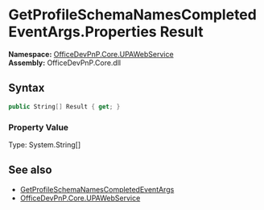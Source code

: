 # GetProfileSchemaNamesCompletedEventArgs.Properties Result
  

**Namespace:** [OfficeDevPnP.Core.UPAWebService](OfficeDevPnP.Core.UPAWebService.md)  
**Assembly:** OfficeDevPnP.Core.dll  
## Syntax
```C#
public String[] Result { get; }
```

### Property Value
Type: System.String[]  

## See also
- [GetProfileSchemaNamesCompletedEventArgs](OfficeDevPnP.Core.UPAWebService.GetProfileSchemaNamesCompletedEventArgs.md) 
- [OfficeDevPnP.Core.UPAWebService](OfficeDevPnP.Core.UPAWebService.md) 
